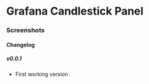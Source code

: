 # Grafana Candlestick Panel

### Screenshots

#### Changelog

##### v0.0.1

- First working version
